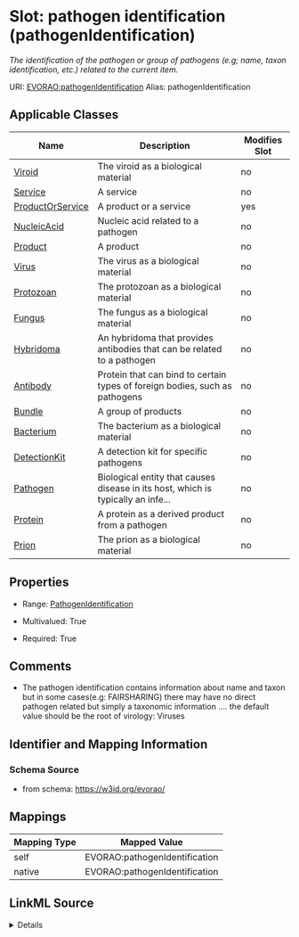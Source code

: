 

# Slot: pathogen identification (pathogenIdentification) 


_The identification of the pathogen or group of pathogens (e.g; name, taxon identification, etc.) related to the current item._





URI: [EVORAO:pathogenIdentification](https://w3id.org/evorao/pathogenIdentification)
Alias: pathogenIdentification

<!-- no inheritance hierarchy -->





## Applicable Classes

| Name | Description | Modifies Slot |
| --- | --- | --- |
| [Viroid](Viroid.md) | The viroid as a biological material |  no  |
| [Service](Service.md) | A service |  no  |
| [ProductOrService](ProductOrService.md) | A product or a service |  yes  |
| [NucleicAcid](NucleicAcid.md) | Nucleic acid related to a pathogen |  no  |
| [Product](Product.md) | A product |  no  |
| [Virus](Virus.md) | The virus as a biological material |  no  |
| [Protozoan](Protozoan.md) | The protozoan as a biological material |  no  |
| [Fungus](Fungus.md) | The fungus as a biological material |  no  |
| [Hybridoma](Hybridoma.md) | An hybridoma that provides antibodies that can be related to a pathogen |  no  |
| [Antibody](Antibody.md) | Protein that can bind to certain types of foreign bodies, such as pathogens |  no  |
| [Bundle](Bundle.md) | A group of products |  no  |
| [Bacterium](Bacterium.md) | The bacterium as a biological material |  no  |
| [DetectionKit](DetectionKit.md) | A detection kit for specific pathogens |  no  |
| [Pathogen](Pathogen.md) | Biological entity that causes disease in its host, which is typically an infe... |  no  |
| [Protein](Protein.md) | A protein as a derived product from a pathogen |  no  |
| [Prion](Prion.md) | The prion as a biological material |  no  |







## Properties

* Range: [PathogenIdentification](PathogenIdentification.md)

* Multivalued: True

* Required: True





## Comments

* The pathogen identification contains information about name and taxon but in some cases(e.g: FAIRSHARING) there may have no direct pathogen related but simply a taxonomic information .... the default value should be the root of virology: Viruses

## Identifier and Mapping Information







### Schema Source


* from schema: https://w3id.org/evorao/




## Mappings

| Mapping Type | Mapped Value |
| ---  | ---  |
| self | EVORAO:pathogenIdentification |
| native | EVORAO:pathogenIdentification |




## LinkML Source

<details>
```yaml
name: pathogenIdentification
description: The identification of the pathogen or group of pathogens (e.g; name,
  taxon identification, etc.) related to the current item.
title: pathogen identification
comments:
- 'The pathogen identification contains information about name and taxon but in some
  cases(e.g: FAIRSHARING) there may have no direct pathogen related but simply a taxonomic
  information .... the default value should be the root of virology: Viruses'
from_schema: https://w3id.org/evorao/
rank: 1000
alias: pathogenIdentification
domain_of:
- ProductOrService
range: PathogenIdentification
required: true
multivalued: true

```
</details>